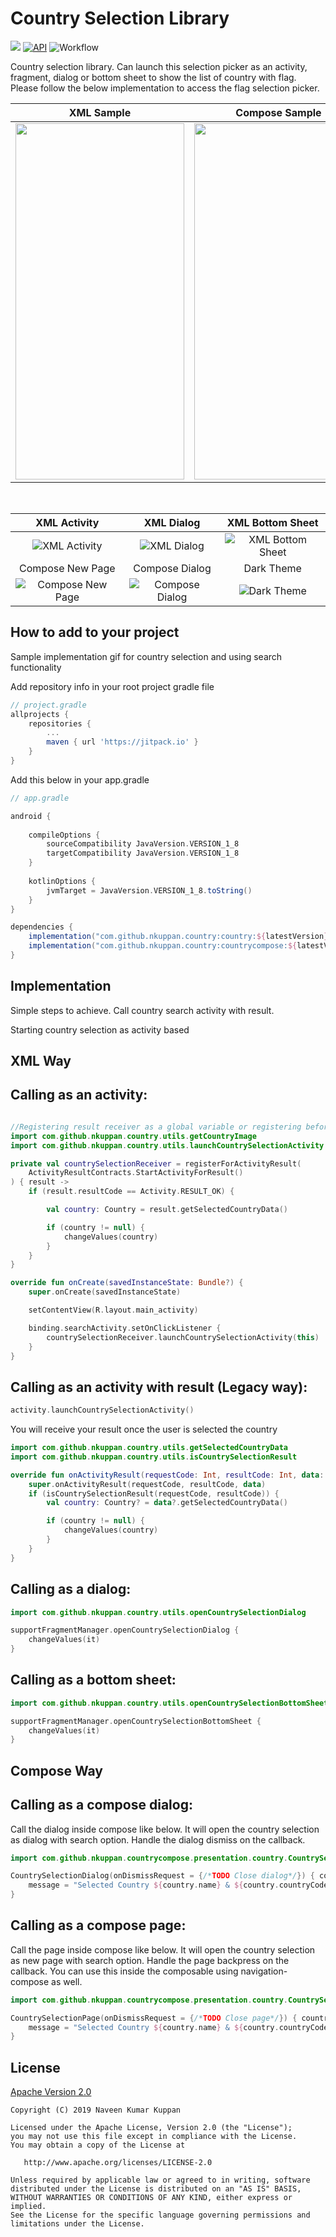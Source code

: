 Country Selection Library
===========================
[![](https://jitpack.io/v/naveenkumarn27/country.svg)](https://jitpack.io/#naveenkumarn27/country)
[![API](https://img.shields.io/badge/API-21%2B-brightgreen.svg?style=flat)](https://android-arsenal.com/api?level=21)
![Workflow](https://github.com/nkuppan/country/actions/workflows/android.yml/badge.svg)

Country selection library. Can launch this selection picker as an activity, fragment, dialog or bottom sheet to show the list of country with flag. Please follow the below implementation to access the flag selection picker.



|                           XML Sample                            |                           Compose Sample                            |
|:---------------------------------------------------------------:|:-------------------------------------------------------------------:|
| <img src="art/videos/xml_sample.gif" width="270" height="570"/> | <img src="art/videos/compose_sample.gif" width="270" height="570"/> |

<br>

|                     XML Activity                      |                      XML Dialog                       |                   XML Bottom Sheet                    |
|:-----------------------------------------------------:|:-----------------------------------------------------:|:-----------------------------------------------------:|
|   ![XML Activity](art/screenshots/screenshot-1.png)   |   ![XML Dialog ](art/screenshots/screenshot-2.png)    | ![XML Bottom Sheet](art/screenshots/screenshot-3.png) |
|                   Compose New Page                    |                    Compose Dialog                     |                      Dark Theme                       |
| ![Compose New Page](art/screenshots/screenshot-5.png) |  ![Compose Dialog](art/screenshots/screenshot-6.png)  |    ![Dark Theme](art/screenshots/screenshot-4.png)    | 

How to add to your project
--------------

Sample implementation gif for country selection and using search functionality 

Add repository info in your root project gradle file

```gradle
// project.gradle
allprojects {
	repositories {
		...
		maven { url 'https://jitpack.io' }
	}
}
```

Add this below in your app.gradle

```gradle
// app.gradle

android {
    
    compileOptions {
        sourceCompatibility JavaVersion.VERSION_1_8
        targetCompatibility JavaVersion.VERSION_1_8
    }
    
    kotlinOptions {
        jvmTarget = JavaVersion.VERSION_1_8.toString()
    }
}

dependencies {
    implementation("com.github.nkuppan.country:country:${latestVersion}")
    implementation("com.github.nkuppan.country:countrycompose:${latestVersion}")
}
```

## Implementation

Simple steps to achieve. Call country search activity with result.

Starting country selection as activity based

## XML Way

Calling as an activity:
--------------

```kotlin

//Registering result receiver as a global variable or registering before Lifecycle.Event.CREATED
import com.github.nkuppan.country.utils.getCountryImage
import com.github.nkuppan.country.utils.launchCountrySelectionActivity

private val countrySelectionReceiver = registerForActivityResult(
    ActivityResultContracts.StartActivityForResult()
) { result ->
    if (result.resultCode == Activity.RESULT_OK) {

        val country: Country = result.getSelectedCountryData()

        if (country != null) {
            changeValues(country)
        }
    }
}

override fun onCreate(savedInstanceState: Bundle?) {
    super.onCreate(savedInstanceState)

    setContentView(R.layout.main_activity)

    binding.searchActivity.setOnClickListener {
        countrySelectionReceiver.launchCountrySelectionActivity(this)
    }
}
```

Calling as an activity with result (Legacy way):
--------------
```kotlin
activity.launchCountrySelectionActivity()
```

You will receive your result once the user is selected the country

```kotlin
import com.github.nkuppan.country.utils.getSelectedCountryData
import com.github.nkuppan.country.utils.isCountrySelectionResult

override fun onActivityResult(requestCode: Int, resultCode: Int, data: Intent?) {
    super.onActivityResult(requestCode, resultCode, data)
    if (isCountrySelectionResult(requestCode, resultCode)) {
        val country: Country? = data?.getSelectedCountryData()

        if (country != null) {
            changeValues(country)
        }
    }
}
```

Calling as a dialog:
--------------
```kotlin
import com.github.nkuppan.country.utils.openCountrySelectionDialog

supportFragmentManager.openCountrySelectionDialog {
    changeValues(it)
}
```

Calling as a bottom sheet:
--------------
```kotlin
import com.github.nkuppan.country.utils.openCountrySelectionBottomSheet

supportFragmentManager.openCountrySelectionBottomSheet {
    changeValues(it)
}
```

## Compose Way

Calling as a compose dialog:
--------------

Call the dialog inside compose like below. It will open the country selection as dialog with search option. Handle the dialog dismiss on the callback.

```kotlin
import com.github.nkuppan.countrycompose.presentation.country.CountrySelectionDialog

CountrySelectionDialog(onDismissRequest = {/*TODO Close dialog*/}) { country ->
    message = "Selected Country ${country.name} & ${country.countryCode}"
}
```

Calling as a compose page:
--------------

Call the page inside compose like below. It will open the country selection as new page with search option. Handle the page backpress on the callback.
You can use this inside the composable using navigation-compose as well.

```kotlin
import com.github.nkuppan.countrycompose.presentation.country.CountrySelectionPage

CountrySelectionPage(onDismissRequest = {/*TODO Close page*/}) { country ->
    message = "Selected Country ${country.name} & ${country.countryCode}"
}
```

## License

[Apache Version 2.0](http://www.apache.org/licenses/LICENSE-2.0.html)

    Copyright (C) 2019 Naveen Kumar Kuppan

    Licensed under the Apache License, Version 2.0 (the "License");
    you may not use this file except in compliance with the License.
    You may obtain a copy of the License at

       http://www.apache.org/licenses/LICENSE-2.0

    Unless required by applicable law or agreed to in writing, software
    distributed under the License is distributed on an "AS IS" BASIS,
    WITHOUT WARRANTIES OR CONDITIONS OF ANY KIND, either express or implied.
    See the License for the specific language governing permissions and
    limitations under the License.
